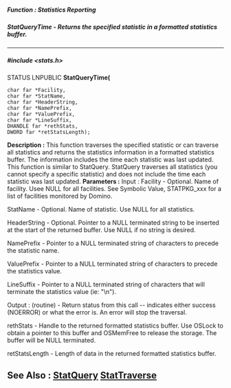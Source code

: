 ##### Function : Statistics Reporting
##### StatQueryTime - Returns the specified statistic in a formatted statistics buffer.
---
##### #include <stats.h>
STATUS LNPUBLIC **StatQueryTime(**

	char far *Facility,
	char far *StatName,
	char far *HeaderString,
	char far *NamePrefix,
	char far *ValuePrefix,
	char far *LineSuffix,
	DHANDLE far *rethStats,
	DWORD far *retStatsLength);
**Description :**
This function traverses the specified statistic or can traverse all statistics 
and returns the statistics information in a formatted statistics buffer.  The 
information includes the time each statistic was last updated.  This function 
is similar to StatQuery.  StatQuery traverses all statistics (you cannot 
specify a specific statistic) and does not include the time each statistic was 
last updated.
**Parameters :**
Input :
Facility  -  Optional.  Name of facility.  Usee NULL for all facilities.  See Symbolic Value, STATPKG_xxx for a list of facilities monitored by Domino.

StatName  -  Optional.  Name of statistic.  Use NULL for all statistics.

HeaderString  -  Optional.  Pointer to a NULL terminated string to be inserted at the start of the returned buffer.  Use NULL if no string is desired.

NamePrefix  -  Pointer to a NULL terminated string of characters to precede the statistic name.

ValuePrefix  -  Pointer to a NULL terminated string of characters to precede the statistics value. 

LineSuffix  -  Pointer to a NULL terminated string of characters that will terminate the statistics value (ie:  "\n").

Output :
(routine)  -  Return status from this call -- indicates either success (NOERROR) or what the error is.  An error will stop the traversal.


rethStats  -  Handle to the returned formatted statistics buffer.  Use OSLock to obtain a pointer to this buffer and OSMemFree to release the storage.  The buffer will be NULL terminated.

retStatsLength  -  Length of data in the returned formatted statistics buffer.

**See Also :**
[StatQuery](D:/md_files/StatQuery.md)
[StatTraverse](D:/md_files/StatTraverse.md)
---
